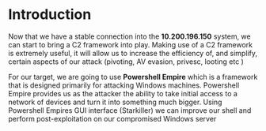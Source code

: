 # Introduction

Now that we have a stable connection into the **10.200.196.150** system, we can start to bring a C2 framework into play. Making use of a C2 framework is extremely useful, it will allow us to increase the efficiency of, and simplify, certain aspects of our attack (pivoting, AV evasion, privesc, looting etc )

For our target, we are going to use **Powershell Empire** which is a framework that is designed primarily for attacking Windows machines. Powershell Empire provides us as the attacker the ability to take initial access to a network of devices and turn it into something much bigger. Using Powershell Empires GUI interface (Starkiller) we can improve our shell and perform post-exploitation on our compromised Windows server

